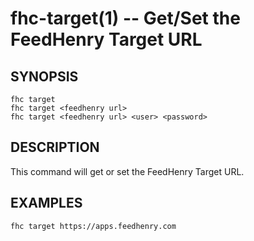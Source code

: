 fhc-target(1) -- Get/Set the FeedHenry Target URL
=================================================

## SYNOPSIS

    fhc target
    fhc target <feedhenry url>
    fhc target <feedhenry url> <user> <password>
    
## DESCRIPTION

This command will get or set the FeedHenry Target URL.

## EXAMPLES
    fhc target https://apps.feedhenry.com

